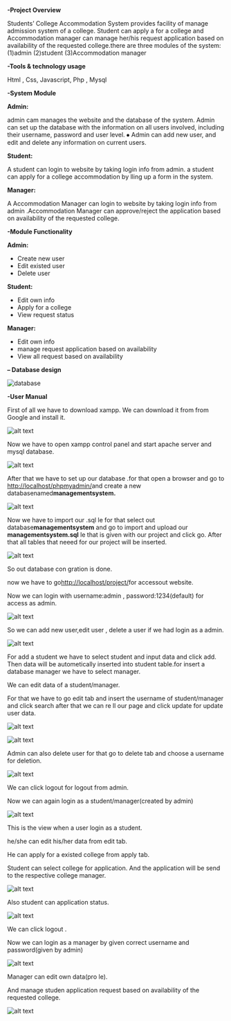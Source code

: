 **-Project Overview**

Students’ College Accommodation System  provides facility of manage admission system of a college. Student can apply a for a college and Accommodation manager can manage her/his request application based on availability of the requested college.there are three modules of the system: (1)admin (2)student (3)Accommodation  manager

**-Tools & technology usage**

Html , Css, Javascript, Php , Mysql

**-System Module**

**Admin:**

admin cam manages the website and the database of the system. Admin can set up the database with the information on all users involved, including their username, password and user level. ⦁ Admin can add new user, and edit and delete any information on current users.

**Student:**

A student can login to website by taking login info from admin. a student can  apply for a college accommodation by  lling up a form in the system.

**Manager:**

A Accommodation Manager can login to website by taking login info from admin .Accommodation Manager can  approve/reject the application based on availability of the requested college.

**-Module Functionality**

**Admin:**

- Create new user
- Edit existed user
- Delete user

**Student:**

- Edit own info
- Apply for a college
- View request status

**Manager:**

- Edit own info
- manage request application based on availability
- View all request based on availability

**– Database design**

![database](https://i.ibb.co/Kzg26mY/Aspose-Words-b9253608-d095-406d-859e-18df2f7bd153-001.jpg")

**-User Manual**

First of all we have to download xampp. We can download it from from Google and install it.

![alt text](https://i.ibb.co/HFfCJgx/Aspose-Words-b9253608-d095-406d-859e-18df2f7bd153-002.png)

Now we have to open xampp control panel and start apache server and mysql database.

![alt text](https://i.ibb.co/6XcSY0M/Aspose-Words-b9253608-d095-406d-859e-18df2f7bd153-003.png)

After that we have to set up our database .for that open a browser and go to <http://localhost/phpmyadmin/>and create a new databasenamed**managementsystem.**

![alt text](https://i.ibb.co/3y4CHch/Aspose-Words-b9253608-d095-406d-859e-18df2f7bd153-004.jpg)

Now we have to import our .sql  le for that select out database**managementsystem** and go to import and upload our **managementsystem.sql**  le that is given with our project and click go. After that all tables that neeed for our project will be inserted.

![alt text](https://i.ibb.co/W3ctv9h/Aspose-Words-b9253608-d095-406d-859e-18df2f7bd153-005.jpg)

So out database con gration is done.

now  we have to go<http://localhost/project/>for accessout website.

Now we can login with username:admin , password:1234(default) for access as admin.

![alt text](https://i.ibb.co/Dpn95Dm/Aspose-Words-b9253608-d095-406d-859e-18df2f7bd153-006.jpg)

So we can add new user,edit user , delete a user if we had login as a admin.

![alt text](https://i.ibb.co/1bkzKQf/Aspose-Words-b9253608-d095-406d-859e-18df2f7bd153-007.jpg)

For add a student we have to select student and input data and click add. Then data will be autometically inserted into student table.for insert a database manager we have to select manager.

We can edit data of a student/manager.

For that we have to go edit tab and insert the username of student/manager and click search after that we can re ll our page and click update for update user data.

![alt text](https://i.ibb.co/9qQzRQd/Aspose-Words-b9253608-d095-406d-859e-18df2f7bd153-008.jpg)

![alt text](https://i.ibb.co/xftdLXz/Aspose-Words-b9253608-d095-406d-859e-18df2f7bd153-009.jpg)

Admin can also delete user for that go to delete tab and choose a username for deletion.

![alt text](https://i.ibb.co/n7p1012/Aspose-Words-b9253608-d095-406d-859e-18df2f7bd153-010.jpg)

We can click logout for logout from admin.

Now we can again login as a student/manager(created by admin)

![alt text](https://i.ibb.co/ScKDCQK/Aspose-Words-b9253608-d095-406d-859e-18df2f7bd153-011.jpg)

This is the view when a user login as a student.

he/she can edit his/her data from edit tab.

He can apply for a existed college from apply tab.

Student can select college for application. And the application will be send to the respective college manager.

![alt text](https://i.ibb.co/kXCxn9Q/Aspose-Words-b9253608-d095-406d-859e-18df2f7bd153-012.jpg)

Also student can application status.

![alt text](https://i.ibb.co/pKfv1g5/Aspose-Words-b9253608-d095-406d-859e-18df2f7bd153-013.jpg)

We can click logout .

Now we can login as a manager by given correct username and password(given by admin)

![alt text](https://i.ibb.co/D1YSH3Y/Aspose-Words-b9253608-d095-406d-859e-18df2f7bd153-014.jpg)

Manager can edit own data(pro le).

And manage studen application request based on availability of the requested college.

![alt text](https://i.ibb.co/pb6STRY/Aspose-Words-b9253608-d095-406d-859e-18df2f7bd153-015.jpg)
